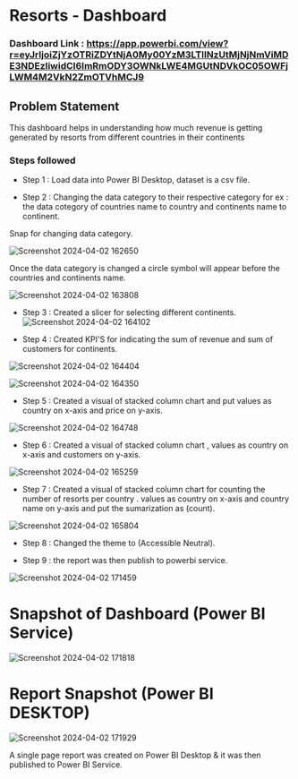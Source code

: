 
# Resorts - Dashboard

### Dashboard Link : https://app.powerbi.com/view?r=eyJrIjoiZjYzOTRiZDYtNjA0My00YzM3LTllNzUtMjNjNmViMDE3NDEzIiwidCI6ImRmODY3OWNkLWE4MGUtNDVkOC05OWFjLWM4M2VkN2ZmOTVhMCJ9

## Problem Statement

This dashboard helps in understanding how much revenue is getting generated by resorts from different countries in their continents   


### Steps followed 

- Step 1 : Load data into Power BI Desktop, dataset is a csv file.

- Step 2 : Changing the data category to their respective category for ex :  the data cotegory of countries name to country and continents name to continent.

Snap for changing data category.

![Screenshot 2024-04-02 162650](https://github.com/utsavkateliya/Powerbi-Projects/assets/165784143/7990880f-3abd-4829-97b1-74a04c6fcff4)

Once the data category is changed a circle symbol will appear before the countries and continents name. 

![Screenshot 2024-04-02 163808](https://github.com/utsavkateliya/Powerbi-Projects/assets/165784143/69529c3f-e03f-4afc-9cab-32b2e0a73475)

- Step 3 : Created a slicer for selecting different continents.
![Screenshot 2024-04-02 164102](https://github.com/utsavkateliya/Powerbi-Projects/assets/165784143/e35adc3a-cbdc-491f-a374-04ab130de38a)

- Step 4 : Created KPI'S for indicating the sum of revenue and sum of customers for continents.

![Screenshot 2024-04-02 164404](https://github.com/utsavkateliya/Powerbi-Projects/assets/165784143/414006b3-1306-4104-940f-b9d64733e6e2)

![Screenshot 2024-04-02 164350](https://github.com/utsavkateliya/Powerbi-Projects/assets/165784143/a3e04a9c-da45-4738-a5c2-bfb485a5c248)

- Step 5 : Created a visual of stacked column chart and put values as country on x-axis and price on y-axis.

![Screenshot 2024-04-02 164748](https://github.com/utsavkateliya/Powerbi-Projects/assets/165784143/e9e90f06-a9b8-4f66-99f3-9b8531c22642)

- Step 6 : Created a visual of stacked column chart , values as country on x-axis and customers on y-axis.

![Screenshot 2024-04-02 165259](https://github.com/utsavkateliya/Powerbi-Projects/assets/165784143/37e8891b-f666-4a60-aaf2-4d04f5f48fe5)

- Step 7 : Created a visual of stacked column chart for counting the number of resorts per country . values as country on x-axis and country name  on y-axis and put the sumarization as (count). 

![Screenshot 2024-04-02 165804](https://github.com/utsavkateliya/Powerbi-Projects/assets/165784143/241ffc45-db38-4c4a-8864-5f9a01da2dd1)

- Step 8 : Changed the theme to (Accessible Neutral).

- Step 9 : the report was then publish to powerbi service. 

![Screenshot 2024-04-02 171459](https://github.com/utsavkateliya/Powerbi-Projects/assets/165784143/2833c558-16c6-468c-88ce-c06571132cf2)

# Snapshot of Dashboard (Power BI Service)

![Screenshot 2024-04-02 171818](https://github.com/utsavkateliya/Powerbi-Projects/assets/165784143/0d09672d-67ec-4b23-8776-ebf69f484f99)

# Report Snapshot (Power BI DESKTOP)

![Screenshot 2024-04-02 171929](https://github.com/utsavkateliya/Powerbi-Projects/assets/165784143/a7ac094b-e61e-481c-a657-fdf4b71e80c7)


A single page report was created on Power BI Desktop & it was then published to Power BI Service.

